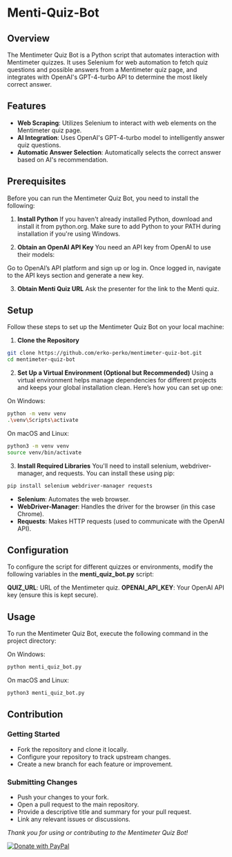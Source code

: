 # Menti-Quiz-Bot

## Overview
The Mentimeter Quiz Bot is a Python script that automates interaction with Mentimeter quizzes. It uses Selenium for web automation to fetch quiz questions and possible answers from a Mentimeter quiz page, and integrates with OpenAI's GPT-4-turbo API to determine the most likely correct answer.

## Features
- **Web Scraping**: Utilizes Selenium to interact with web elements on the Mentimeter quiz page.
- **AI Integration**: Uses OpenAI's GPT-4-turbo model to intelligently answer quiz questions.
- **Automatic Answer Selection**: Automatically selects the correct answer based on AI's recommendation.

## Prerequisites
Before you can run the Mentimeter Quiz Bot, you need to install the following:
1. **Install Python**
If you haven't already installed Python, download and install it from python.org. Make sure to add Python to your PATH during installation if you're using Windows.

2. **Obtain an OpenAI API Key**
You need an API key from OpenAI to use their models:

Go to OpenAI’s API platform and sign up or log in.
Once logged in, navigate to the API keys section and generate a new key.

3. **Obtain Menti Quiz URL**
Ask the presenter for the link to the Menti quiz.

## Setup
Follow these steps to set up the Mentimeter Quiz Bot on your local machine:

1. **Clone the Repository**
```bash
git clone https://github.com/erko-perko/mentimeter-quiz-bot.git
cd mentimeter-quiz-bot
```

2. **Set Up a Virtual Environment (Optional but Recommended)**
Using a virtual environment helps manage dependencies for different projects and keeps your global installation clean. Here’s how you can set up one:

On Windows:
```bash
python -m venv venv
.\venv\Scripts\activate
```
On macOS and Linux:
```bash
python3 -m venv venv
source venv/bin/activate
```

3. **Install Required Libraries**
You'll need to install selenium, webdriver-manager, and requests. You can install these using pip:
```bash
pip install selenium webdriver-manager requests
```
- **Selenium**: Automates the web browser.
- **WebDriver-Manager**: Handles the driver for the browser (in this case Chrome).
- **Requests**: Makes HTTP requests (used to communicate with the OpenAI API).

## Configuration
To configure the script for different quizzes or environments, modify the following variables in the **menti_quiz_bot.py** script:

**QUIZ_URL**: URL of the Mentimeter quiz.
**OPENAI_API_KEY**: Your OpenAI API key (ensure this is kept secure).

## Usage
To run the Mentimeter Quiz Bot, execute the following command in the project directory:

On Windows:
```bash
python menti_quiz_bot.py
```
On macOS and Linux:
```bash
python3 menti_quiz_bot.py
```
## Contribution

### Getting Started
- Fork the repository and clone it locally.
- Configure your repository to track upstream changes.
- Create a new branch for each feature or improvement.

### Submitting Changes
- Push your changes to your fork.
- Open a pull request to the main repository.
- Provide a descriptive title and summary for your pull request.
- Link any relevant issues or discussions.

*Thank you for using or contributing to the Mentimeter Quiz Bot!*

[![Donate with PayPal](https://img.shields.io/badge/Donate-PayPal-green.svg)](https://www.paypal.com/donate/?hosted_button_id=VN2Y3KTX28JMC)

